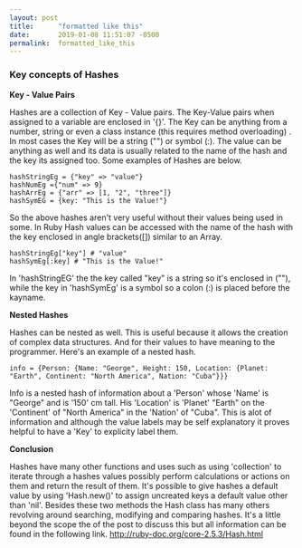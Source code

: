 ```yaml
---
layout: post
title:      "formatted like this"
date:       2019-01-08 11:51:07 -0500
permalink:  formatted_like_this
---
```


### Key concepts of Hashes

**Key - Value Pairs**

Hashes are a collection of Key - Value pairs. The Key-Value pairs when assigned to a variable are enclosed in '{}'. The Key can be anything from a number, string or even a class instance (this requires method overloading) . In most cases the Key will be a string ("") or symbol (:). The value can be anything as well and its data is usually related to the name of the hash and the key its assigned too. Some examples of Hashes are below.
````
hashStringEg = {"key" => "value"}
hashNumEg ={"num" => 9}
hashArrEg = {"arr" => [1, "2", "three"]}
hashSymEG = {key: "This is the Value!"}
````
So the above hashes aren't very useful without their values being used in some. In Ruby Hash values can be accessed with the name of the hash with the key enclosed in angle brackets([]) similar to an Array. 
````
hashStringEg["key"] # "value"
hashSymEg[:key] # "This is the Value!"
````
In 'hashStringEG' the the key called "key" is a string so it's enclosed in (""), while the key in 'hashSymEg' is a symbol so a colon (:) is placed before the kayname. 

**Nested Hashes**

Hashes can be nested as well. This is useful because it allows the creation of complex data structures. And for their values to have meaning to the programmer. Here's an example of a nested hash. 
````
info = {Person: {Name: "George", Height: 150, Location: {Planet: "Earth", Continent: "North America", Nation: "Cuba"}}}
````
Info is a nested hash of information about a 'Person' whose 'Name' is "George" and is '150' cm tall. His 'Location' is 'Planet' "Earth" on the 'Continent' of "North America" in the 'Nation' of "Cuba". This is alot of information and although the value labels may be self explanatory it proves helpful to have a 'Key' to explicity label them. 

**Conclusion**

Hashes have many other functions and uses such as using 'collection' to iterate through a hashes values possibly perform calculations or actions on them and return the result of them. It's possible to give hashes a default value by using 'Hash.new()' to assign uncreated keys a default value other than 'nil'. Besides these two methods the Hash class has many others revolving around searching, modifying and comparing hashes. It's a little beyond the scope the of the post to discuss this but all information can be found in the following link. 
http://ruby-doc.org/core-2.5.3/Hash.html
